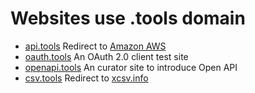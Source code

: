 # Websites use .tools domain

* [api.tools](http://api.tools) Redirect to [Amazon AWS](https://aws.amazon.com/)
* [oauth.tools](https://oauth.tools/) An OAuth 2.0 client test site
* [openapi.tools](https://openapi.tools/) An curator site to introduce Open API
* [csv.tools](http://csv.tools) Redirect to [xcsv.info](https://xcsv.info/)
